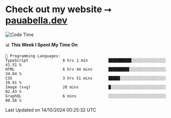 # Check out my website ⭢ [pauabella.dev](https://pauabella.dev)

<!--START_SECTION:waka-->
![Code Time](http://img.shields.io/badge/Code%20Time-3%2C792%20hrs%203%20mins-blue)

📊 **This Week I Spent My Time On** 

```text
💬 Programming Languages: 
TypeScript               8 hrs 1 min         ██████████░░░░░░░░░░░░░░░   41.51 % 
HTML                     6 hrs 44 mins       █████████░░░░░░░░░░░░░░░░   34.84 % 
CSS                      3 hrs 51 mins       █████░░░░░░░░░░░░░░░░░░░░   19.91 % 
Image (svg)              28 mins             █░░░░░░░░░░░░░░░░░░░░░░░░   02.43 % 
GraphQL                  6 mins              ░░░░░░░░░░░░░░░░░░░░░░░░░   00.58 % 
```


 Last Updated on 14/10/2024 00:25:32 UTC
<!--END_SECTION:waka-->
